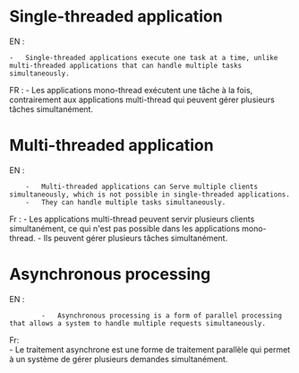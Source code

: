 # Single-threaded application

EN : 

    - 	Single-threaded applications execute one task at a time, unlike multi-threaded applications that can handle multiple tasks simultaneously.

FR : 
    -     Les applications mono-thread exécutent une tâche à la fois, contrairement aux applications multi-thread qui peuvent gérer plusieurs tâches simultanément.


# Multi-threaded application

EN : 
    
        - 	Multi-threaded applications can Serve multiple clients simultaneously, which is not possible in single-threaded applications.
        - 	They can handle multiple tasks simultaneously.

Fr : 
        - 	Les applications multi-thread peuvent servir plusieurs clients simultanément, ce qui n'est pas possible dans les applications mono-thread.
        - 	Ils peuvent gérer plusieurs tâches simultanément.


# Asynchronous processing

EN :
        
            - 	Asynchronous processing is a form of parallel processing that allows a system to handle multiple requests simultaneously.
        
Fr:     
            - 	Le traitement asynchrone est une forme de traitement parallèle qui permet à un système de gérer plusieurs demandes simultanément.
